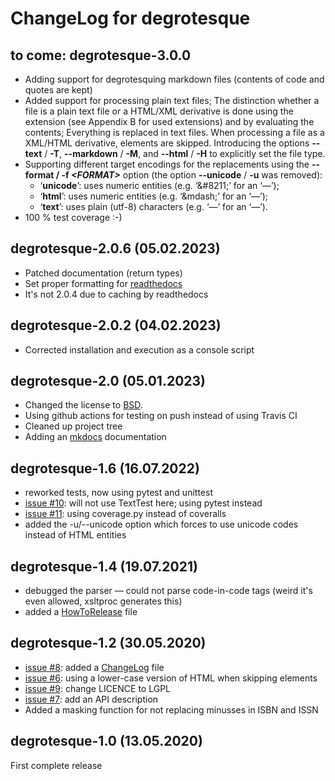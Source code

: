 ChangeLog for degrotesque
=========================

to come: degrotesque-3.0.0
--------------------------

* Adding support for degrotesquing markdown files (contents of code and quotes are kept)
* Added support for processing plain text files; The distinction whether a file is a plain text file or a HTML/XML derivative is done using the extension (see Appendix B for used extensions) and by evaluating the contents; Everything is replaced in text files. When processing a file as a XML/HTML derivative, elements are skipped. Introducing the options __--text__ / __-T__, __--markdown__ / __-M__, and __--html__ / __-H__ to explicitly set the file type.
* Supporting different target encodings for the replacements using the __--format / -f _&lt;FORMAT&gt;___ option (the option __--unicode__ / __-u__ was removed):
    * &#8216;__unicode__&#8217;: uses numeric entities (e.g. &#8216;&amp;#8211;&#8217; for an &#8216;&mdash;&#8217;);
    * &#8216;__html__&#8217;: uses numeric entities (e.g. &#8216;&amp;mdash;&#8217; for an &#8216;&mdash;&#8217;);
    * &#8216;__text__&#8217;: uses plain (utf-8) characters (e.g. &#8216;—&#8217; for an &#8216;&mdash;&#8217;).
* 100 % test coverage :-)


degrotesque-2.0.6 (05.02.2023)
------------------------------

* Patched documentation (return types)
* Set proper formatting for [readthedocs](https://degrotesque.readthedocs.io/en/2.0.6/)
* It&apos;s not 2.0.4 due to caching by readthedocs


degrotesque-2.0.2 (04.02.2023)
------------------------------

* Corrected installation and execution as a console script


degrotesque-2.0 (05.01.2023)
----------------------------

* Changed the license to [BSD](license.md).
* Using github actions for testing on push instead of using Travis CI
* Cleaned up project tree
* Adding an [mkdocs](https://www.mkdocs.org/) documentation


degrotesque-1.6 (16.07.2022)
----------------------------
* reworked tests, now using pytest and unittest
* [issue #10](https://github.com/dkrajzew/degrotesque/issues/10): will not use TextTest here; using pytest instead
* [issue #11](https://github.com/dkrajzew/degrotesque/issues/11): using coverage.py instead of coveralls
* added the -u/--unicode option which forces to use unicode codes instead of HTML entities


degrotesque-1.4 (19.07.2021)
----------------------------
* debugged the parser &mdash; could not parse code-in-code tags (weird it&apos;s even allowed, xsltproc generates this)
* added a [HowToRelease](https://github.com/dkrajzew/degrotesque/blob/master/HowToRelease.md) file


degrotesque-1.2 (30.05.2020)
----------------------------
* [issue #8](https://github.com/dkrajzew/degrotesque/issues/8): added a [ChangeLog](https://github.com/dkrajzew/degrotesque/blob/master/CHANGES.md) file 
* [issue #6](https://github.com/dkrajzew/degrotesque/issues/6): using a lower-case version of HTML when skipping elements
* [issue #9](https://github.com/dkrajzew/degrotesque/issues/9): change LICENCE to LGPL
* [issue #7](https://github.com/dkrajzew/degrotesque/issues/7): add an API description
* Added a masking function for not replacing minusses in ISBN and ISSN


degrotesque-1.0 (13.05.2020)
----------------------------
First complete release



